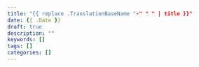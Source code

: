 ```yaml
---
title: "{{ replace .TranslationBaseName "-" " " | title }}"
date: {{ .Date }}
draft: true
description: ""
keywords: []
tags: []
categories: []
---
```


<!--more-->
